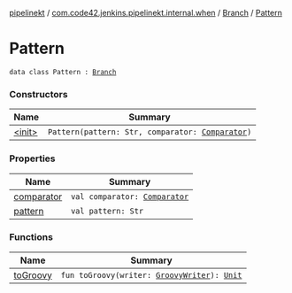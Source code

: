 [pipelinekt](../../../index.md) / [com.code42.jenkins.pipelinekt.internal.when](../../index.md) / [Branch](../index.md) / [Pattern](./index.md)

# Pattern

`data class Pattern : `[`Branch`](../index.md)

### Constructors

| Name | Summary |
|---|---|
| [&lt;init&gt;](-init-.md) | `Pattern(pattern: Str, comparator: `[`Comparator`](../../../com.code42.jenkins.pipelinekt.core/-comparator/index.md)`)` |

### Properties

| Name | Summary |
|---|---|
| [comparator](comparator.md) | `val comparator: `[`Comparator`](../../../com.code42.jenkins.pipelinekt.core/-comparator/index.md) |
| [pattern](pattern.md) | `val pattern: Str` |

### Functions

| Name | Summary |
|---|---|
| [toGroovy](to-groovy.md) | `fun toGroovy(writer: `[`GroovyWriter`](../../../com.code42.jenkins.pipelinekt.core.writer/-groovy-writer/index.md)`): `[`Unit`](https://kotlinlang.org/api/latest/jvm/stdlib/kotlin/-unit/index.html) |

